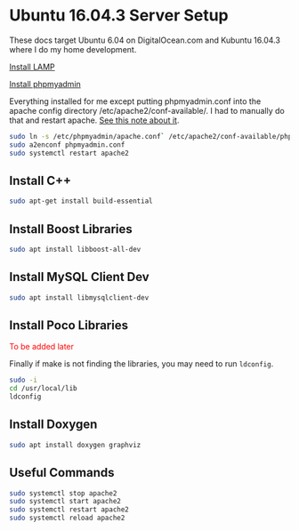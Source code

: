 # Ubuntu 16.04.3 Server Setup

These docs target Ubuntu 6.04 on DigitalOcean.com and Kubuntu 16.04.3 where I do my home development. 

[Install LAMP](https://www.digitalocean.com/community/tutorials/how-to-install-linux-apache-mysql-php-lamp-stack-on-ubuntu-16-04k)

[Install phpmyadmin](https://www.digitalocean.com/community/tutorials/how-to-install-and-secure-phpmyadmin-on-ubuntu-16-04)

Everything installed for me except putting phpmyadmin.conf into the apache config directory /etc/apache2/conf-available/. I had to manually do that and restart apache. [See this note about it](https://stackoverflow.com/questions/26891721/phpmyadmin-not-found-after-install-on-apache-ubuntu).

```bash
sudo ln -s /etc/phpmyadmin/apache.conf` /etc/apache2/conf-available/phpmyadmin.conf
sudo a2enconf phpmyadmin.conf
sudo systemctl restart apache2
```

## Install C++
```bash
sudo apt-get install build-essential
```

## Install Boost Libraries
```bash
sudo apt install libboost-all-dev
```

## Install MySQL Client Dev
```bash
sudo apt install libmysqlclient-dev
```

## Install Poco Libraries
<p style="color:red;">
To be added later
</p>

Finally if make is not finding the libraries, you may need to run `ldconfig`.
```bash
sudo -i
cd /usr/local/lib
ldconfig
```
## Install Doxygen
```bash
sudo apt install doxygen graphviz
```

## Useful Commands

```bash
sudo systemctl stop apache2
sudo systemctl start apache2
sudo systemctl restart apache2
sudo systemctl reload apache2

```